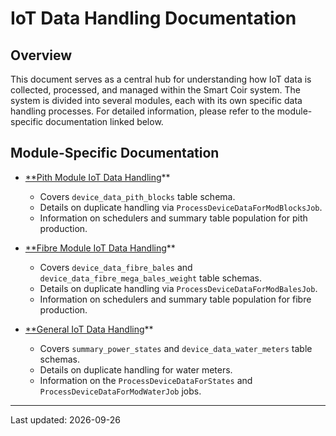 # IoT Data Handling Documentation

## Overview

This document serves as a central hub for understanding how IoT data is collected, processed, and managed within the Smart Coir system. The system is divided into several modules, each with its own specific data handling processes. For detailed information, please refer to the module-specific documentation linked below.

## Module-Specific Documentation

-   [**Pith Module IoT Data Handling](./iot/pith.md)**
    -   Covers `device_data_pith_blocks` table schema.
    -   Details on duplicate handling via `ProcessDeviceDataForModBlocksJob`.
    -   Information on schedulers and summary table population for pith production.

-   [**Fibre Module IoT Data Handling](./iot/fibre.md)**
    -   Covers `device_data_fibre_bales` and `device_data_fibre_mega_bales_weight` table schemas.
    -   Details on duplicate handling via `ProcessDeviceDataForModBalesJob`.
    -   Information on schedulers and summary table population for fibre production.

-   [**General IoT Data Handling](./iot/general.md)**
    -   Covers `summary_power_states` and `device_data_water_meters` table schemas.
    -   Details on duplicate handling for water meters.
    -   Information on the `ProcessDeviceDataForStates` and `ProcessDeviceDataForModWaterJob` jobs.

---

Last updated: 2026-09-26